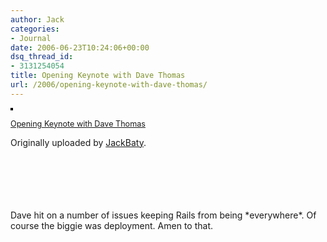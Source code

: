 ```yaml
---
author: Jack
categories:
- Journal
date: 2006-06-23T10:24:06+00:00
dsq_thread_id:
- 3131254054
title: Opening Keynote with Dave Thomas
url: /2006/opening-keynote-with-dave-thomas/
---
```


[<img src="https://static.flickr.com/72/173279176_e5ccde9ec0_m.jpg" alt="" style="border: solid 2px #000000;" />][1]

<span style="font-size: 0.9em; margin-top: 0px;"><a href="http://www.flickr.com/photos/jbaty/173279176/">Opening Keynote with Dave Thomas</a></p> 

<p>
  Originally uploaded by <a href="http://www.flickr.com/people/jbaty/">JackBaty</a>.<br /> <br /> </span><br /> <br /> <br clear="all" /><br />
</p>

<p>
  Dave hit on a number of issues keeping Rails from being *everywhere*. Of course the biggie was deployment. Amen to that.
</p>

 [1]: http://www.flickr.com/photos/jbaty/173279176/ "photo sharing"
